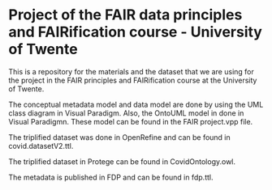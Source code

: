 # Project of the FAIR data principles and FAIRification course - University of Twente
This is a repository for the materials and the dataset that we are using for the project in the FAIR principles and FAIRification course at the University of Twente.

The conceptual metadata model and data model are done by using the UML class diagram in Visual Paradigm. Also, the OntoUML model in done in Visual Paradigmn. These model can be found in the FAIR project.vpp file.

The triplified dataset was done in OpenRefine and can be found in covid.datasetV2.ttl.

The triplified dataset in Protege can be found in CovidOntology.owl.

The metadata is published in FDP and can be found in fdp.ttl.
